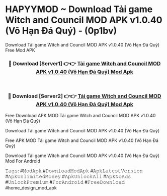 # HAPYYMOD ~ Download Tải game Witch and Council MOD APK v1.0.40 (Vô Hạn Đá Quý) - (0p1bv)
Download Tải game Witch and Council MOD APK v1.0.40 (Vô Hạn Đá Quý) Free Mod APK

<div align="center">
<h3>🔴 Download [Server1] 👉👉 <a href="https://apk-comot.site?title=Tải_game_Witch_and_Council_MOD_APK_v1.0.40_(Vô_Hạn_Đá_Quý)">Tải game Witch and Council MOD APK v1.0.40 (Vô Hạn Đá Quý) Mod Apk</a></h3><br>

<h3>🔴 Download [Server2] 👉👉 <a href="https://apk-comot.site?title=Tải_game_Witch_and_Council_MOD_APK_v1.0.40_(Vô_Hạn_Đá_Quý)">Tải game Witch and Council MOD APK v1.0.40 (Vô Hạn Đá Quý) Mod Apk</a></h3>
</div>


Free Download APK MOD Tải game Witch and Council MOD APK v1.0.40 (Vô Hạn Đá Quý)

Download Tải game Witch and Council MOD APK v1.0.40 (Vô Hạn Đá Quý) 

Free APK MOD Tải game Witch and Council MOD APK v1.0.40 (Vô Hạn Đá Quý) 

Download Tải game Witch and Council MOD APK v1.0.40 (Vô Hạn Đá Quý) Mod For Android

𝚃𝚊𝚐𝚜: #𝙼𝚘𝚍𝙰𝚙𝚔 #𝙳𝚘𝚠𝚗𝚕𝚘𝚊𝚍𝙼𝚘𝚍𝙰𝚙𝚔 #𝙰𝚙𝚔𝙻𝚊𝚝𝚎𝚜𝚝𝚅𝚎𝚛𝚜𝚒𝚘𝚗 #𝙰𝚙𝚔𝚄𝚗𝚕𝚒𝚖𝚒𝚝𝚎𝚍𝙼𝚘𝚗𝚎𝚢 #𝙰𝚙𝚔𝚄𝚗𝚕𝚘𝚌𝚔𝙰𝚕𝚕 #𝙰𝚙𝚔𝙽𝚘𝙰𝚍𝚜 #𝚄𝚗𝚕𝚘𝚌𝚔𝙿𝚛𝚎𝚖𝚒𝚞𝚖 #𝙵𝚘𝚛𝙰𝚗𝚍𝚛𝚘𝚒𝚍 #𝙵𝚛𝚎𝚎𝙳𝚘𝚠𝚗𝚕𝚘𝚊𝚍 #home_design_mod_apk